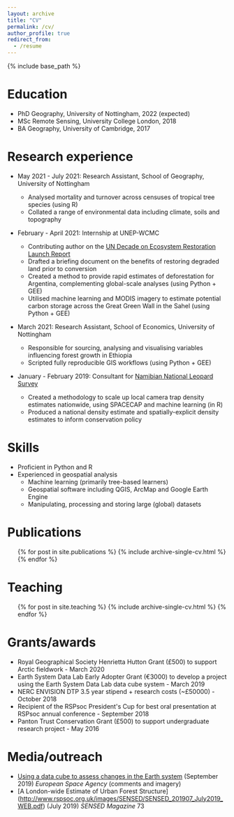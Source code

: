 ```yaml
---
layout: archive
title: "CV"
permalink: /cv/
author_profile: true
redirect_from:
  - /resume
---
```


{% include base_path %}

Education
======
* PhD Geography, University of Nottingham, 2022 (expected)
* MSc Remote Sensing, University College London, 2018
* BA Geography, University of Cambridge, 2017

Research experience
======
* May 2021 - July 2021: Research Assistant, School of Geography, University of Nottingham
  * Analysed mortality and turnover across censuses of tropical tree species (using R)
  * Collated a range of environmental data including climate, soils and topography

* February - April 2021: Internship at UNEP-WCMC
  * Contributing author on the [UN Decade on Ecosystem Restoration Launch Report](https://www.unep.org/resources/ecosystem-restoration-people-nature-climate)
  * Drafted a briefing document on the benefits of restoring degraded land prior to conversion
  * Created a method to provide rapid estimates of deforestation for Argentina, complementing global-scale analyses (using Python + GEE)
  * Utilised machine learning and MODIS imagery to estimate potential carbon storage across the Great Green Wall in the Sahel (using Python + GEE)

* March 2021: Research Assistant, School of Economics, University of Nottingham
  * Responsible for sourcing, analysing and visualising variables influencing forest growth in Ethiopia
  * Scripted fully reproducible GIS workflows (using Python + GEE)

* January - February 2019: Consultant for [Namibian National Leopard Survey](https://n-c-e.org/sites/default/files/2019-07/National%20Leopard%20Census%20Project%20-%20Final%20Report.pdf) 
  * Created a methodology to scale up local camera trap density estimates nationwide, using SPACECAP and machine learning (in R)
  * Produced a national density estimate and spatially-explicit density estimates to inform conservation policy
  
Skills
======
* Proficient in Python and R
* Experienced in geospatial analysis
  * Machine learning (primarily tree-based learners)
  * Geospatial software including QGIS, ArcMap and Google Earth Engine
  * Manipulating, processing and storing large (global) datasets

Publications
======
  <ul>{% for post in site.publications %}
    {% include archive-single-cv.html %}
  {% endfor %}</ul>
  
Teaching
======
  <ul>{% for post in site.teaching %}
    {% include archive-single-cv.html %}
  {% endfor %}</ul>

Grants/awards
======
* Royal Geographical Society Henrietta Hutton Grant (£500) to support Arctic fieldwork - March 2020
* Earth System Data Lab Early Adopter Grant (€3000) to develop a project using the Earth System Data Lab data cube system - March 2019
* NERC ENVISION DTP 3.5 year stipend + research costs (~£50000) - October 2018
* Recipient of the RSPsoc President's Cup for best oral presentation at RSPsoc annual conference - September 2018
* Panton Trust Conservation Grant (£500) to support undergraduate research project - May 2016

Media/outreach
======
* [Using a data cube to assess changes in the Earth system](http://www.esa.int/Applications/Observing_the_Earth/Using_a_data_cube_to_assess_changes_in_the_Earth_system) (September 2019) *European Space Agency* (comments and imagery)
* [A London-wide Estimate of Urban Forest Structure] (http://www.rspsoc.org.uk/images/SENSED/SENSED_201907_July2019_WEB.pdf) (July 2019) *SENSED Magazine* 73
